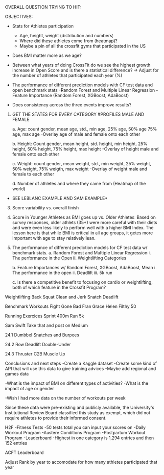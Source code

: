 OVERALL QUESTION TRYING TO HIT: 



OBJECTIVES: 

- Stats for Athletes participation   
   - Age, height, weight (distribution and numbers)
   - Where did these athletes come from (heatmap)? 
   - Maybe a pin of all the crossfit gyms that participated in the US
- Does BMI matter more as we age? 
- Between what years of doing CrossFit do we see the highest growth increase in Open Score and is there a statistical difference? -> Adjust for the number of athletes that participated each year (%)
- The performance of different prediction models with CF test data and open benchmark stats 
   -Random Forest and Multiple Linear Regression 
   -Feature Importance (Random Forest, XGBoost, AdaBoost)

- Does consistency across the three events improve results? 

1. GET THE STATES FOR EVERY CATEGORY 
#PROFILES MALE AND FEMALE

   a. Age: count gender, mean age, std., min age, 25% age, 50% age 75% age, max age 
   -Overlay age of male and female onto each other

   b. Height: Count gender, mean height, std. height, min height. 25% height, 50% height, 75% height, max height 
   -Overlay of height male and female onto each other

   c. Weight: count gender, mean weight, std., min weight, 25% weight, 50% weight, 75% weigth, max weight 
   -Overlay of weight male and female to each other

   d. Number of athletes and where they came from (Heatmap of the world) 


* SEE LEBLANC EXAMPLE AND SAM EXAMPLE*

3. Score variability vs. overall finish 

4. Score in Younger Athletes as BMI goes up vs. Older Athletes: Based on survey responses, older athlets (35+) were more careful with their diets and were even less likely to perform well with a higher BMI Index. The lesson here is that while BMI is critical in all age groups, it getes more important with age to stay relatively lean. 

4. The performance of different prediction models for CF test data w/ benchmark stats.
   a. Random Forest and Multiple Linear Regression 
      i. The performance in the Open 
      ii. Weightlifting Categories 

   b. Feature Importances w/ Random Forest, XGBoost, AdaBoost, Mean 
      i. The performance in the open 
      ii. Deadlift 
      iii. 5k run
   
   c. Is there a competitive benefit to focusing on cardio or weightlifting, both of which feature in the Crossfit Program? 

Weightlifting
Back Squat
Clean and Jerk
Snatch
Deadlift

Benchmark Workouts
Fight Gone Bad
Fran
Grace
Helen
Filthy 50

Running Exercices
Sprint 400m
Run 5k

Sam Swift Take that and post on Medium

24.1
Dumbbel Snatches and Burpees

24.2
Row
Deadlift
Double-Under 

24.3
Thruster 
C2B 
Muscle Up 

Conclusions and next steps 
-Create a Kaggle dataset
-Create some kind of API that will use this data to give training advices
-Maybe add regional and games data 


-What is the impact of BMI on different types of activities? 
-What is the impact of age or gender 


-Wish I had more data on the number of workouts per week 

Since these data were pre-existing and publicly available, the University's Institutional Review Board classified this study as exempt, which did not require athletes to provide their informed consent. 

H2F 
-Fitness Tests 
   -50 tests total you can input your scores on 
-Daily Workout Program 
-Austere Conditions Program 
-Postpartum Workout Program 
-Leaderboard 
-Highest in one category is 1,294 entries and then 152 entries

ACFT Leaderboard 

Adjust Rank by year to accomodate for how many athletes participated that year 